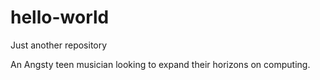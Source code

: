 # hello-world
Just another repository

An Angsty teen musician looking to expand their horizons on computing.
